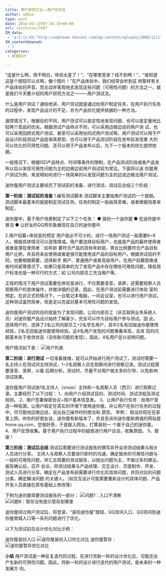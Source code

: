 ```yaml
---
title: 用户研究方法——用户测试法
author: admin
type: post
date: 2010-04-13T07:34:19+00:00
url: /archives/3367
IM_data:
 - 'a:5:{s:65:"http://webteam.tencent.com/wp-content/uploads/2008/12/135_001.gif";s:67:"http://blog.haohtml.com/wp-content/uploads/2011/04/1111_135_001.gif";s:65:"http://webteam.tencent.com/wp-content/uploads/2008/12/135_002.gif";s:67:"http://blog.haohtml.com/wp-content/uploads/2011/04/d97c_135_002.gif";s:65:"http://webteam.tencent.com/wp-content/uploads/2008/12/135_003.gif";s:67:"http://blog.haohtml.com/wp-content/uploads/2011/04/40d2_135_003.gif";s:65:"http://webteam.tencent.com/wp-content/uploads/2008/12/135_004.gif";s:67:"http://blog.haohtml.com/wp-content/uploads/2011/04/c6bf_135_004.gif";s:65:"http://webteam.tencent.com/wp-content/uploads/2008/12/135_005.gif";s:67:"http://blog.haohtml.com/wp-content/uploads/2011/04/33d6_135_005.gif";}'
IM_contentdowned:
 - 1
categories:
 - 前端设计

---
```

“这是什么啊，用不明白，体验太差了！”、“在哪里登录？找不到啊！”、“谁知道这是个按钮可以点啊，像个图片！”在产品体验中，我们经常会听到这 样那样有关产品体验的声音。而主动并客观地去发现这些问题（可用性问题）的方法之一，就是我们今天要介绍的用户研究方法之一——用户测试法。

什么是用户测试？通俗地讲，用户测试就是通过给用户制定任务，在用户执行任务的过程中，发现产品设计的不足，并为产品优化提供依据的一种方法。

通常情况下，根据目的不同，用户测试可以是定性地发现问题、也可以是定量地比较两个竞品的优劣。根据测试产品特点不同，可以采用边做边说的用户测 试、也可以采用回顾式用户测试、甚至可以采用协同式用户测试等。用户测试可以用于产品设计阶段测试产品低保真原型、也可以用于产品测试阶段在发布前发现重 大的可以优化的可用性问题、还可以用于产品发布以后，为下一个版本的优化提供依据。

一般情况下，根据ISD产品特点、时间等条件的限制，在产品测试阶段或者产品发布以后以发现可用性问题为主的边做边说用户测试较为常见。下面将以迷 你屋用户测试为例，来说明如何进行一场简单的以发现问题为主的边说边做法用户测试。

迷你屋用户测试主要经历了测试前的准备、进行测试、测试后总结三个阶段：

**第一阶段：测试前的准备**
1.编写测试脚本
测试脚本主要指用户测试的一个提纲。测试脚本最基本的就是制定测试任务。任务的制定一般由简至难，或者根据场景来制定。

迷你屋中，基于用户场景制定了以下三个任务：
● 装扮一个迷你屋
● 在迷你屋中冒泡
● 让好友的QQ秀形象展现在自己的迷你屋中

2.用户招募+体验室的预定
用户是必不可少的，进行一场用户测试一般需要6~8人，根据具体情况可以逐情增减。用户要选择目标用户，也就是产品的最终使用者或者是潜在使用者：如年龄 要符合产品的目标年龄层、男女比例要符合产品目标用户比例，并且将来会使用或者是很可能使用该产品的目标用户。根据测试目的不同，也要根据需要，选择新手 用户、普通用户或者高级用户。在用户招募困难或者时间紧等情况下，如果只是简单的为了发现产品中存在哪些可用性问题，降低用户标准也是一种可行的方式：如 公司内部员工充当用户等。

正规的情况下用户测试需要在体验室进行，不仅需要录音，录屏，还需要观察人员观察用户的具体操作，并做详细的记录，因此，在用户测试前需要进行体验 室的预定。在非正式的情况下，一台笔记本电脑，一间会议室，也可以进行用户测试，这种测试虽然简单，但是足以完成对基本可用性问题的发现。

迷你屋用户测试的目的就是为了发现问题。公司内部员工（非互联网业务系统人员）对迷你屋产品设计始终了解甚少，完全可以作为目标用户参与测试。因 此，选择用户时，选择了2名公司内部员工+2名学生用户，其中2名有旧版迷你屋使用经验，2名无旧版迷你屋使用经验。这4名用户发现的问题重叠率高，且发 现的问题基本处于收敛状态（没有新问题的发现），因此，4名用户足以说明问题。

用户情况如下表：
![用户列表](http://webteam.tencent.com/wp-content/uploads/2008/12/135_001.gif)

**第二阶段：进行测试**
一切准备就绪，就可以开始进行用户测试了。测试时需要一名主持人在测试间主持测试，1~2名观察人员在观察间进行观察记录。测试过程需要录音、录屏，以备 后期分析。测试时，尽量不对用户做太多的引导，以免影响测试效果。

迷你屋用户测试由1名主持人（snow）主持和一名观察人员（西贝）进行观察记录。主要经历了以下过程：
1、向用户介绍测试目的、测试时间、测试流程及测试规则。
2、用户签署保密协议+用户基本信息表。
3、让用户执行任务：给用户营造一种氛围，让用户假定在真实的环境下使用迷你屋。并让用户在执行任务的过程中，尽可能地边做边说，说出自己操作时的想法和 感受。
举例：
假设你现在在家里上网，听你的好朋友说，迷你屋有新版本了，并且告诉你迷你屋新商城的网站是home.qq.com，您很好奇，于是敲入网址，打算装扮一 个属于自己的迷你屋。
4、用户反馈收集。基于用户执行过程中的疑惑进行用户访谈，收集原因。
5、致谢！

**第三阶段：测试后总结**
测试后需要进行测试报告的撰写并开会将测试结果与相关人员进行分享。
主持人与观察人员要进行即时的沟通，确定致命的可用性问题与一般的可用性问题，并汇总简要的测试报告，以抛出问题为主，不做过多的建议。报告确认后，召开 会议，将测试结果与产品经理、交互设计、页面制作、开发、测试人员进行分享。确定在产品发布前需要进行优化的具体问题，并将对应的问题分类，确定解决问题 的关键人。（如交互设计可能需要重新设计的具体问题、产品开发人员直接在原有基础上修改等）

下例为迷你屋简要测试报告的一部分：
![问题1：入口不清晰](http://webteam.tencent.com/wp-content/uploads/2008/12/135_002.gif)![问题8：暂存没有提示暂存到哪里](http://webteam.tencent.com/wp-content/uploads/2008/12/135_003.gif)

迷你屋经过用户测试后，将登录、“装扮迷你屋”按钮、QQ空间入口、QQ空间到迷你屋商城入口等一系列问题进行了优化。

以下为测试前后设计优化对比示例：

迷你屋装扮入口
![迷你屋装扮入口优化对比](http://webteam.tencent.com/wp-content/uploads/2008/12/135_004.gif)
迷你屋暂存：
![迷你屋暂存优化对比](http://webteam.tencent.com/wp-content/uploads/2008/12/135_005.gif)

**小结**
用户测试是一种反复迭代的过程，在进行完新一轮的设计优化后，可能还会产生新的可用性问题。因此，将新一轮的设计进行迭代的用户测试，是未来的一种发展方 向。